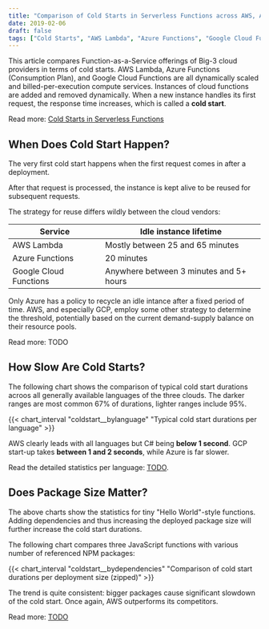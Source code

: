 ```yaml
---
title: "Comparison of Cold Starts in Serverless Functions across AWS, Azure, and GCP"
date: 2019-02-06
draft: false
tags: ["Cold Starts", "AWS Lambda", "Azure Functions", "Google Cloud Functions", "AWS", "Azure", "GCP"]
---
```


This article compares Function-as-a-Service offerings of Big-3 cloud providers in terms of cold starts. AWS Lambda, Azure Functions (Consumption Plan), and Google Cloud Functions are all dynamically scaled and billed-per-execution compute services. Instances of cloud functions are added and removed dynamically. When a new instance handles its first request, the response time increases, which is called a **cold start**.

Read more: [Cold Starts in Serverless Functions](/coldstarts/define)

When Does Cold Start Happen?
----------------------------

The very first cold start happens when the first request comes in after a deployment. 

After that request is processed, the instance is kept alive to be reused for subsequent requests. 

The strategy for reuse differs wildly between the cloud vendors:

| Service                   | Idle instance lifetime                   |
|---------------------------|------------------------------------------|
| AWS Lambda                | Mostly between 25 and 65 minutes         |
| Azure Functions           | 20 minutes                               |
| Google Cloud Functions    | Anywhere between 3 minutes and 5+ hours  |

Only Azure has a policy to recycle an idle intance after a fixed period of time. AWS, and especially GCP, employ some other strategy to determine the threshold, potentially based on the current demand-supply balance on their resource pools.

Read more: TODO

How Slow Are Cold Starts?
-------------------------

The following chart shows the comparison of typical cold start durations acroos all generally available languages of the three clouds. The darker ranges are most common 67% of durations, lighter ranges include 95%.

{{< chart_interval 
    "coldstart__bylanguage"
    "Typical cold start durations per language" >}}

AWS clearly leads with all languages but C# being **below 1 second**. GCP start-up takes **between 1 and 2 seconds**, while Azure is far slower.

Read the detailed statistics per language: [TODO](TODO).

Does Package Size Matter?
-------------------------

The above charts show the statistics for tiny "Hello World"-style functions. Adding dependencies and thus increasing the deployed package size will further increase the cold start durations.

The following chart compares three JavaScript functions with various number of referenced NPM packages:

{{< chart_interval 
    "coldstart__bydependencies"
    "Comparison of cold start durations per deployment size (zipped)" >}}

The trend is quite consistent: bigger packages cause significant slowdown of the cold start. Once again, AWS outperforms its competitors.

Read more: [TODO](/coldstarts/todo)